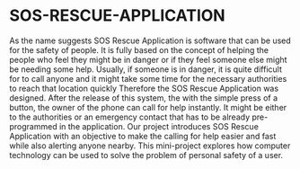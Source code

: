 # SOS-RESCUE-APPLICATION
As the name suggests SOS Rescue Application is software that can be used for the safety of people. It is fully based on the concept of helping the people who feel they might be in danger or if they feel someone else might be needing some help. Usually, if someone is in danger, it is quite difficult for to call anyone and it might take some time for the necessary authorities to reach that location quickly Therefore the SOS Rescue Application was designed. After the release of this system, the with the simple press of a button, the owner of the phone can call for help instantly. It might be either to the authorities or an emergency contact that has to be already pre-programmed in the application. Our project introduces SOS Rescue Application with an objective to make the calling for help easier and fast while also alerting anyone nearby. This mini-project explores how computer technology can be used to solve the problem of personal safety of a user.
